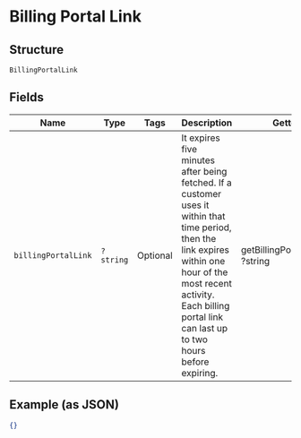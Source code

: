 
# Billing Portal Link

## Structure

`BillingPortalLink`

## Fields

| Name | Type | Tags | Description | Getter | Setter |
|  --- | --- | --- | --- | --- | --- |
| `billingPortalLink` | `?string` | Optional | It expires five minutes after being fetched. If a customer uses it within that time period, then the link expires within one hour of the most recent activity. Each billing portal link can last up to two hours before expiring. | getBillingPortalLink(): ?string | setBillingPortalLink(?string billingPortalLink): void |

## Example (as JSON)

```json
{}
```

